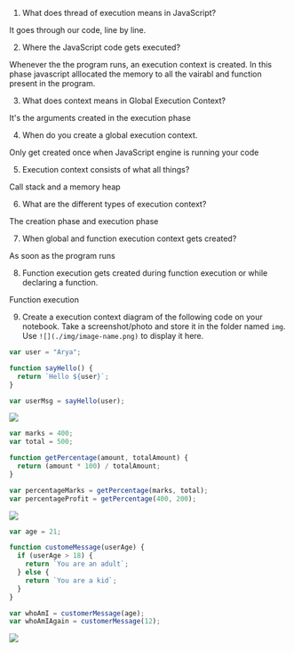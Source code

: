1. What does thread of execution means in JavaScript?

It goes through our code, line by line.

2. Where the JavaScript code gets executed?

Whenever the the program runs, an execution context is created. In this phase javascript alllocated the memory to all the vairabl and function present in the program.

3. What does context means in Global Execution Context?

It's the arguments created in the execution phase

4. When do you create a global execution context.

Only get created once when JavaScript engine is running your code

5. Execution context consists of what all things?

Call stack and a memory heap

6. What are the different types of execution context?

The creation phase and execution phase

7. When global and function execution context gets created?

As soon as the program runs

8. Function execution gets created during function execution or while declaring a function.

Function execution

9. Create a execution context diagram of the following code on your notebook. Take a screenshot/photo and store it in the folder named `img`. Use `![](./img/image-name.png)` to display it here.

```js
var user = "Arya";

function sayHello() {
  return `Hello ${user}`;
}

var userMsg = sayHello(user);
```

<!-- Put your image here -->

![](./img/image-1.png)

```js
var marks = 400;
var total = 500;

function getPercentage(amount, totalAmount) {
  return (amount * 100) / totalAmount;
}

var percentageMarks = getPercentage(marks, total);
var percentageProfit = getPercentage(400, 200);
```

<!-- Put your image here -->

![](./img/image-2.png)

```js
var age = 21;

function customeMessage(userAge) {
  if (userAge > 18) {
    return `You are an adult`;
  } else {
    return `You are a kid`;
  }
}

var whoAmI = customerMessage(age);
var whoAmIAgain = customerMessage(12);
```

<!-- Put your image here -->

![](./img/image-3.png)
